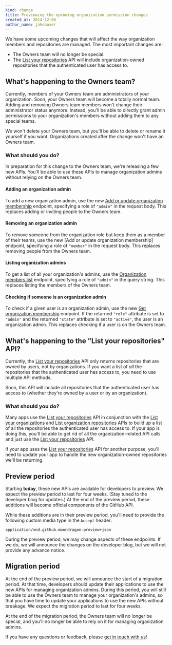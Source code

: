 ```yaml
---
kind: change
title: Previewing the upcoming organization permission changes
created_at: 2014-12-08
author_name: jakeboxer
---
```

We have some upcoming changes that will affect the way organization members and repositories are managed. The most important changes are:

- The Owners team will no longer be special.
- The [List your repositories][list-your-repos] API will include organization-owned repositories that the authenticated user has access to.

## What's happening to the Owners team?

Currently, members of your Owners team are administrators of your organization. Soon, your Owners team will become a totally normal team. Adding and removing Owners team members won't change their administrator status anymore. Instead, you'll be able to directly grant admin permissions to your organization's members without adding them to any special teams.

We won't delete your Owners team, but you'll be able to delete or rename it yourself if you want. Organizations created after the change won't have an Owners team.

### What should you do?

In preparation for this change to the Owners team, we're releasing a few new APIs. You'll be able to use these APIs to manage organization admins without relying on the Owners team.

#### Adding an organization admin

To add a new organization admin, use the new [Add or update organization membership][add-org-membership] endpoint, specifying a role of `"admin"` in the request body. This replaces adding or inviting people to the Owners team.

#### Removing an organization admin

To remove someone from the organization role but keep them as a member of their teams, use the new [Add or update organization membership] endpoint, specifying a role of `"member"` in the request body. This replaces removing people from the Owners team.

#### Listing organization admins

To get a list of all your organization's admins, use the [Organization members list][list-org-members] endpoint, specifying a role of `"admin"` in the query string. This replaces listing the members of the Owners team.

#### Checking if someone is an organization admin

To check if a given user is an organization admin, use the new [Get organization membership][get-org-membership] endpoint. If the returned `"role"` attribute is set to `"admin"` and the returned `"state"` attribute is set to `"active"`, the user is an organization admin. This replaces checking if a user is on the Owners team.

## What's happening to the "List your repositories" API?

Currently, the [List your repositories][list-your-repos] API only returns repositories that are owned by users, not by organizations. If you want a list of *all* the repositories that the authenticated user has access to, you need to use multiple API methods.

Soon, this API will include all repositories that the authenticated user has access to (whether they're owned by a user or by an organization).

### What should you do?

Many apps use the [List your repositories][list-your-repos] API in conjunction with the [List your organizations][list-your-orgs] and [List organization repositories][list-org-repos] APIs to build up a list of all the repositories the authenticated user has access to. If your app is doing this, you'll be able to get rid of all the organization-related API calls and just use the [List your repositories][list-your-repos] API.

If your app uses the [List your repositories][list-your-repos] API for another purpose, you'll need to update your app to handle the new organization-owned repositories we'll be returning.

## Preview period

Starting **today**, these new APIs are available for developers to preview. We expect the preview period to last for four weeks. (Stay tuned to the developer blog for updates.) At the end of the preview period, these additions will become official components of the GitHub API.

While these additions are in their preview period, you'll need to provide the following custom media type in the `Accept` header:

    application/vnd.github.moondragon-preview+json

During the preview period, we may change aspects of these endpoints. If we do, we will announce the changes on the developer blog, but we will not provide any advance notice.

## Migration period

At the end of the preview period, we will announce the start of a migration period. At that time, developers should update their applications to use the new APIs for managing organization admins. During this period, you will still be able to use the Owners team to manage your organization's admins, so that you have time to update your applications to use the new APIs without breakage. We expect the migration period to last for four weeks.

At the end of the migration period, the Owners team will no longer be special, and you'll no longer be able to rely on it for managing organization admins.

If you have any questions or feedback, please [get in touch with us][contact]!

[contact]: https://github.com/contact?form[subject]=Organization+Admin+Pre-release+Preview
[list-your-repos]: /v3/repos/#list-your-repositories
[list-your-orgs]: /v3/orgs/#list-your-organizations
[list-org-repos]: /v3/repos/#list-organization-repositories
[add-org-membership]: /v3/orgs/members/#add-or-update-organization-membership
[list-org-members]: /v3/orgs/members/#members-list
[get-org-membership]: /v3/orgs/members/#get-organization-membership
